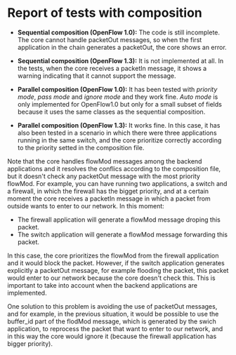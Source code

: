 # Report of tests with composition

* **Sequential composition (OpenFlow 1.0):** The code is still incomplete. The core cannot handle packetOut messages, so when the first application in the chain generates a packetOut, the core shows an error.

* **Sequential composition (OpenFlow 1.3):** It is not implemented at all. In the tests, when the core receives a packetIn message, it shows a warning indicating that it cannot support the message.

* **Parallel composition (OpenFlow 1.0):** It has been tested with _priority mode_, _pass mode_ and _ignore mode_ and they work fine.  _Auto mode_ is only implemented for OpenFlow1.0 but only for a small subset of fields because it uses the same classes as the sequential composition.

* **Parallel composition (OpenFlow 1.3):** It works fine. In this case, it has also been tested in a scenario in which there were three applications running in the same switch, and the core prioritize correctly according to the priority setted in the composition file.

Note that the core handles flowMod messages among the backend applications and it resolves the conflics according to the composition file, but it doesn't check any packetOut message with the most priority flowMod. For example, you can have running two applications, a switch and a firewall, in which the firewall has the bigget priority, and at a certain moment the core receives a packetIn message in which a packet from outside wants to enter to our network. In this moment:

- The firewall application will generate a flowMod message droping this packet.
- The switch application will generate a flowMod message forwarding this packet.

In this case, the core prioritizes the flowMod from the firewall application and it would block the packet. However, if the switch application generates explicitly a packetOut message, for example flooding the packet, this packet would enter to our network because the core doesn't check this. This is important to take into account when the backend applications are implemented.

One solution to this problem is avoiding the use of packetOut messages, and for example, in the previous situation, it would be possible to use the buffer_id part of the flodMod message, which is generated by the swich application, to reprocess the packet that want to enter to our network, and in this way the core would ignore it (because the firewall application has bigger priority).
